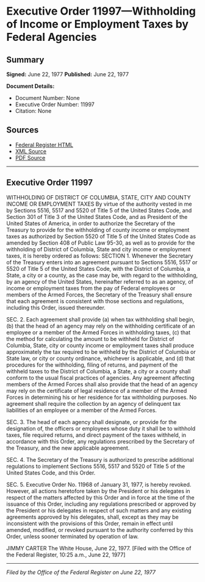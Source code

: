# Executive Order 11997—Withholding of Income or Employment Taxes by Federal Agencies

## Summary

**Signed:** June 22, 1977
**Published:** June 22, 1977

**Document Details:**
- Document Number: None
- Executive Order Number: 11997
- Citation: None

## Sources
- [Federal Register HTML](https://www.presidency.ucsb.edu/documents/executive-order-11997-withholding-income-or-employment-taxes-federal-agencies)
- [XML Source](None)
- [PDF Source](None)

---

## Executive Order 11997

WITHHOLDING OF DISTRICT OF COLUMBIA, STATE, CITY AND COUNTY INCOME OR EMPLOYMENT TAXES
By virtue of the authority vested in me by Sections 5516, 5517 and 5520 of Title 5 of the United States Code, and Section 301 of Title 3 of the United States Code, and as President of the United States of America, in order to authorize the Secretary of the Treasury to provide for the withholding of county income or employment taxes as authorized by Section 5520 of Title 5 of the United States Code as amended by Section 408 of Public Law 95-30, as well as to provide for the withholding of District of Columbia, State and city income or employment taxes, it is hereby ordered as follows:
SECTION 1. Whenever the Secretary of the Treasury enters into an agreement pursuant to Sections 5516, 5517 or 5520 of Title 5 of the United States Code, with the District of Columbia, a State, a city or a county, as the case may be, with regard to the withholding, by an agency of the United States, hereinafter referred to as an agency, of income or employment taxes from the pay of Federal employees or members of the Armed Forces, the Secretary of the Treasury shall ensure that each agreement is consistent with those sections and regulations, including this Order, issued thereunder.

SEC. 2. Each agreement shall provide (a) when tax withholding shall begin, (b) that the head of an agency may rely on the withholding certificate of an employee or a member of the Armed Forces in withholding taxes, (c) that the method for calculating the amount to be withheld for District of Columbia, State, city or county income or employment taxes shall produce approximately the tax required to be withheld by the District of Columbia or State law, or city or county ordinance, whichever is applicable, and (d) that procedures for the withholding, filing of returns, and payment of the withheld taxes to the District of Columbia, a State, a city or a county shall conform to the usual fiscal practices of agencies. Any agreement affecting members of the Armed Forces shall also provide that the head of an agency may rely on the certificate of legal residence of a member of the Armed Forces in determining his or her residence for tax withholding purposes. No agreement shall require the collection by an agency of delinquent tax liabilities of an employee or a member of the Armed Forces.

SEC. 3. The head of each agency shall designate, or provide for the designation of, the officers or employees whose duty it shall be to withhold taxes, file required returns, and direct payment of the taxes withheld, in accordance with this Order, any regulations prescribed by the Secretary of the Treasury, and the new applicable agreement.

SEC. 4. The Secretary of the Treasury is authorized to prescribe additional regulations to implement Sections 5516, 5517 and 5520 of Title 5 of the United States Code, and this Order.

SEC. 5. Executive Order No. 11968 of January 31, 1977, is hereby revoked. However, all actions heretofore taken by the President or his delegates in respect of the matters affected by this Order and in force at the time of the issuance of this Order, including any regulations prescribed or approved by the President or his delegates in respect of such matters and any existing agreements approved by his delegates, shall, except as they may be inconsistent with the provisions of this Order, remain in effect until amended, modified, or revoked pursuant to the authority conferred by this Order, unless sooner terminated by operation of law.

JIMMY CARTER
The White House,
June 22, 1977.
[Filed with the Office of the Federal Register, 10:25 a.m., June 22, 1977]

---

*Filed by the Office of the Federal Register on June 22, 1977*
